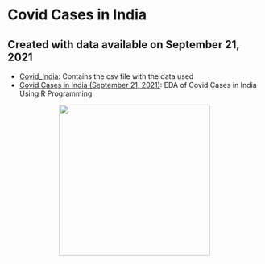 # Covid Cases in India 
## Created with data available on September 21, 2021

- [Covid_India][PlDb]: Contains the csv file with the data used
- [Covid Cases in India (September 21, 2021)][PlGh]: EDA of Covid Cases in India Using R Programming

<p align="center">
   <img src= "https://cdn.pixabay.com/photo/2015/04/09/16/58/india-714772_960_720.png" width=300>
</p>


  [PlDb]: <https://github.com/Markap77/Covid-Cases-in-India-/blob/1b8045a954258702838eef65862be3a0be4aeba3/Covid%20Cases%20in%20India%20(September%2021,%202021).ipynb>
  [PlGh]: <https://github.com/Markap77/Covid-Cases-in-India-/blob/1b8045a954258702838eef65862be3a0be4aeba3/Covid_India.csv>
